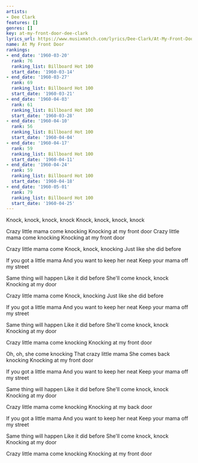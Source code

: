 ```yaml
---
artists:
- Dee Clark
features: []
genres: []
key: at-my-front-door-dee-clark
lyrics_url: https://www.musixmatch.com/lyrics/Dee-Clark/At-My-Front-Door
name: At My Front Door
rankings:
- end_date: '1960-03-20'
  rank: 76
  ranking_list: Billboard Hot 100
  start_date: '1960-03-14'
- end_date: '1960-03-27'
  rank: 69
  ranking_list: Billboard Hot 100
  start_date: '1960-03-21'
- end_date: '1960-04-03'
  rank: 61
  ranking_list: Billboard Hot 100
  start_date: '1960-03-28'
- end_date: '1960-04-10'
  rank: 56
  ranking_list: Billboard Hot 100
  start_date: '1960-04-04'
- end_date: '1960-04-17'
  rank: 59
  ranking_list: Billboard Hot 100
  start_date: '1960-04-11'
- end_date: '1960-04-24'
  rank: 59
  ranking_list: Billboard Hot 100
  start_date: '1960-04-18'
- end_date: '1960-05-01'
  rank: 79
  ranking_list: Billboard Hot 100
  start_date: '1960-04-25'
---
```

Knock, knock, knock, knock
Knock, knock, knock, knock

Crazy little mama come knocking
Knocking at my front door
Crazy little mama come knocking
Knocking at my front door

Crazy little mama come
Knock, knock, knocking
Just like she did before

If you got a little mama
And you want to keep her neat
Keep your mama off my street

Same thing will happen
Like it did before
She'll come knock, knock
Knocking at my door

Crazy little mama come
Knock, knocking
Just like she did before

If you got a little mama
And you want to keep her neat
Keep your mama off my street

Same thing will happen
Like it did before
She'll come knock, knock
Knocking at my door

Crazy little mama come knocking
Knocking at my front door

Oh, oh, she come knocking
That crazy little mama
She comes back knocking
Knocking at my front door

If you got a little mama
And you want to keep her neat
Keep your mama off my street

Same thing will happen
Like it did before
She'll come knock, knock
Knocking at my door

Crazy little mama come knocking
Knocking at my back door

If you got a little mama
And you want to keep her neat
Keep your mama off my street

Same thing will happen
Like it did before
She'll come knock, knock
Knocking at my door

Crazy little mama come knocking
Knocking at my front door
